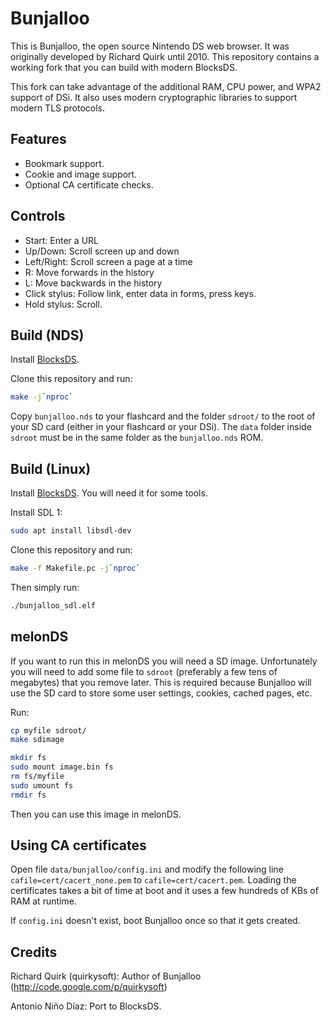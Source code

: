 # Bunjalloo

This is Bunjalloo, the open source Nintendo DS web browser. It was originally
developed by Richard Quirk until 2010. This repository contains a working fork
that you can build with modern BlocksDS.

This fork can take advantage of the additional RAM, CPU power, and WPA2 support
of DSi. It also uses modern cryptographic libraries to support modern TLS
protocols.

## Features

- Bookmark support.
- Cookie and image support.
- Optional CA certificate checks.

## Controls

- Start: Enter a URL
- Up/Down: Scroll screen up and down
- Left/Right: Scroll screen a page at a time
- R: Move forwards in the history
- L: Move backwards in the history
- Click stylus: Follow link, enter data in forms, press keys.
- Hold stylus: Scroll.

## Build (NDS)

Install [BlocksDS](https://blocksds.skylyrac.net/docs/).

Clone this repository and run:

```sh
make -j`nproc`
```

Copy `bunjalloo.nds` to your flashcard and the folder `sdroot/` to the root of
your SD card (either in your flashcard or your DSi). The `data` folder inside
`sdroot` must be in the same folder as the `bunjalloo.nds` ROM.

## Build (Linux)

Install [BlocksDS](https://blocksds.skylyrac.net/docs/). You will need it for
some tools.

Install SDL 1:

```sh
sudo apt install libsdl-dev
```

Clone this repository and run:

```sh
make -f Makefile.pc -j`nproc`
```

Then simply run:

```sh
./bunjalloo_sdl.elf
```

## melonDS

If you want to run this in melonDS you will need a SD image. Unfortunately you
will need to add some file to `sdroot` (preferably a few tens of megabytes) that
you remove later. This is required because Bunjalloo will use the SD card to
store some user settings, cookies, cached pages, etc.

Run:

```sh
cp myfile sdroot/
make sdimage

mkdir fs
sudo mount image.bin fs
rm fs/myfile
sudo umount fs
rmdir fs
```

Then you can use this image in melonDS.

## Using CA certificates

Open file `data/bunjalloo/config.ini` and modify the following line
`cafile=cert/cacert_none.pem` to `cafile=cert/cacert.pem`. Loading the
certificates takes a bit of time at boot and it uses a few hundreds of KBs of
RAM at runtime.

If `config.ini` doesn't exist, boot Bunjalloo once so that it gets created.

## Credits

Richard Quirk (quirkysoft): Author of Bunjalloo (http://code.google.com/p/quirkysoft)

Antonio Niño Díaz: Port to BlocksDS.

